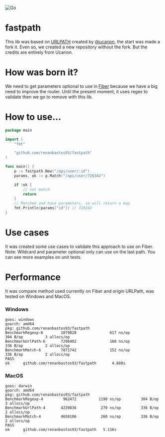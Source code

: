 ![Go](https://github.com/renanbastos93/fastpath/workflows/Go/badge.svg)

# fastpath
This lib was based on [URLPATH](https://github.com/ucarion/urlpath) created by [@ucarion](https://github.com/ucarion), the start was made a fork it. Even so, we created a new repository without the fork. But the credits are entirely from Ucarion.

# How was born it?
We need to get parameters optional to use in [Fiber](https://gofiber.io/) because we have a big need to improve the router. Until the present moment, it uses regex to validate then we go to remove with this lib.

# How to use...
```go 
package main

import (
    "fmt"

    "github.com/renanbastos93/fastpath"
)

func main() {
	p := fastpath.New("/api/user/:id")
    params, ok := p.Match("/api/user/728342")

    if !ok {
        // not match
        return
    }
    // Matched and have parameters, so will return a map
    fmt.Println(params["id"]) // 728342
}
```

# Use cases
It was created some use cases to validate this approach to use on Fiber. Note: Wildcard and parameter optional only can use on the last path. You can see more examples on unit tests.

# Performance
It was compare method used currently on Fiber and origin URLPath, was tested on Windows and MacOS.

### Windows
```
goos: windows
goarch: amd64
pkg: github.com/renanbastos93/fastpath
BenchmarkRegexp-6        1879828               617 ns/op             304 B/op          3 allocs/op
BenchmarkUrlPath-6       7296402               160 ns/op             336 B/op          2 allocs/op
BenchmarkMatch-6         7871742               152 ns/op             336 B/op          2 allocs/op
PASS
ok      github.com/renanbastos93/fastpath       4.688s
``` 

### MacOS
```
goos: darwin
goarch: amd64
pkg: github.com/renanbastos93/fastpath
BenchmarkRegexp-4    	  962472	      1190 ns/op	     304 B/op	       3 allocs/op
BenchmarkUrlPath-4   	 4239836	       270 ns/op	     336 B/op	       2 allocs/op
BenchmarkMatch-4     	 4650106	       260 ns/op	     336 B/op	       2 allocs/op
PASS
ok  	github.com/renanbastos93/fastpath	5.116s
```
